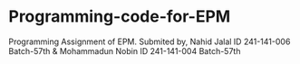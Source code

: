 # Programming-code-for-EPM
Programming Assignment of EPM. Submited by, Nahid Jalal ID 241-141-006 Batch-57th &amp; Mohammadun Nobin ID 241-141-004 Batch-57th
